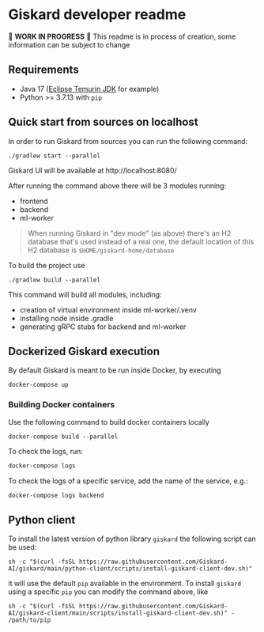 # Giskard developer readme

🚧  **WORK IN PROGRESS** 🚧 
This readme is in process of creation, some information can be subject to change

## Requirements
- Java 17 ([Eclipse Temurin JDK](https://adoptium.net/installation/) for example)
- Python >= 3.7.13 with `pip`

## Quick start from sources on localhost
In order to run Giskard from sources you can run the following command:
```shell
./gradlew start --parallel
```
Giskard UI will be available at http://localhost:8080/

After running the command above there will be 3 modules running:
- frontend
- backend
- ml-worker

> When running Giskard in "dev mode" (as above) there's an H2 database that's used instead of a real one, the default location of this H2 database is `$HOME/giskard-home/database` 

To build the project use
```shell
./gradlew build --parallel
```

This command will build all modules, including:
- creation of virtual environment inside ml-worker/.venv
- installing node inside .gradle
- generating gRPC stubs for backend and ml-worker


## Dockerized Giskard execution
By default Giskard is meant to be run inside Docker, by executing
```shell
docker-compose up
```

### Building Docker containers
Use the following command to build docker containers locally
```shell
docker-compose build --parallel
```
To check the logs, run:

```bash
docker-compose logs
```

To check the logs of a specific service, add the name of the service, e.g.:

```bash
docker-compose logs backend
```


## Python client
To install the latest version of python library `giskard` the following script can be used:
```shell
sh -c "$(curl -fsSL https://raw.githubusercontent.com/Giskard-AI/giskard/main/python-client/scripts/install-giskard-client-dev.sh)"
```
it will use the default `pip` available in the environment. To install `giskard` using a specific `pip` you can modify the command above, like
```shell
sh -c "$(curl -fsSL https://raw.githubusercontent.com/Giskard-AI/giskard-client/main/scripts/install-giskard-client-dev.sh)" - /path/to/pip
```
